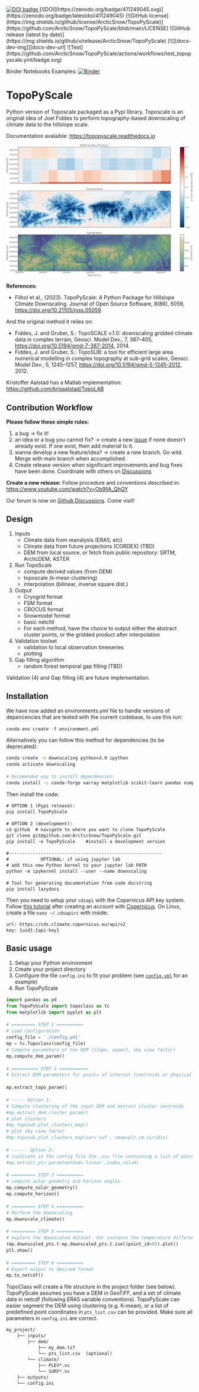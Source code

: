 

<a style="border-width:0" href="https://doi.org/10.21105/joss.05059">
  <img src="https://joss.theoj.org/papers/10.21105/joss.05059/status.svg" alt="DOI badge" >
</a>
[![DOI](https://zenodo.org/badge/411249045.svg)](https://zenodo.org/badge/latestdoi/411249045)
[![GitHub license](https://img.shields.io/github/license/ArcticSnow/TopoPyScale)](https://github.com/ArcticSnow/TopoPyScale/blob/main/LICENSE)
![GitHub release (latest by date)](https://img.shields.io/github/v/release/ArcticSnow/TopoPyScale)
[![][docs-dev-img]][docs-dev-url]
![Test](https://github.com/ArcticSnow/TopoPyScale/actions/workflows/test_topopyscale.yml/badge.svg)

Binder Notebooks Examples: [![Binder](https://mybinder.org/badge_logo.svg)](https://mybinder.org/v2/gh/ArcticSnow/TopoPyScale_examples/HEAD)

[docs-dev-img]: https://img.shields.io/badge/docs-latest-blue.svg
[docs-dev-url]: https://topopyscale.readthedocs.io

# TopoPyScale
Python version of Toposcale packaged as a Pypi library. Toposcale is an original idea of Joel Fiddes to perform topography-based downscaling of climate data to the hillslope scale.

Documentation avalaible: https://topopyscale.readthedocs.io

![](https://github.com/ArcticSnow/TopoPyScale/blob/main/JOSS/temperature_comparison_crop_scaled.jpg)

**References:**

- Filhol et al., (2023). TopoPyScale: A Python Package for Hillslope Climate Downscaling. Journal of Open Source Software, 8(86), 5059, https://doi.org/10.21105/joss.05059

And the original method it relies on:
- Fiddes, J. and Gruber, S.: TopoSCALE v.1.0: downscaling gridded climate data in complex terrain, Geosci. Model Dev., 7, 387–405, https://doi.org/10.5194/gmd-7-387-2014, 2014.
- Fiddes, J. and Gruber, S.: TopoSUB: a tool for efficient large area numerical modelling in complex topography at sub-grid scales, Geosci. Model Dev., 5, 1245–1257, https://doi.org/10.5194/gmd-5-1245-2012, 2012. 

Kristoffer Aalstad has a Matlab implementation: https://github.com/krisaalstad/TopoLAB

## Contribution Workflow
**Please follow these simple rules:**
1. a bug -> fix it! 
2. an idea or a bug you cannot fix? -> create a new [issue](https://github.com/ArcticSnow/TopoPyScale/issues) if none doesn't already exist. If one exist, then add material to it.
3. wanna develop a new feature/idea? -> create a new branch. Go wild. Merge with main branch when accomplished.
4. Create release version when significant improvements and bug fixes have been done. Coordinate with others on [Discussions](https://github.com/ArcticSnow/TopoPyScale/discussions)

**Create a new release:**
Follow procedure and conventions described in: https://www.youtube.com/watch?v=Ob9llA_QhQY

Our forum is now on [Github Discussions](https://github.com/ArcticSnow/TopoPyScale/discussions). Come visit!


## Design

1. Inputs
    - Climate data from reanalysis (ERA5, etc)
    - Climate data from future projections (CORDEX) (TBD)
    - DEM from local source, or fetch from public repository: SRTM, ArcticDEM, ASTER
2. Run TopoScale
    - compute derived values (from DEM)
    - toposcale (k-mean clustering)
    - interpolation (bilinear, inverse square dist.)
3. Output
    - Cryogrid format
    - FSM format
    - CROCUS format
    - Snowmodel format
    - basic netcfd
    - For each method, have the choice to output either the abstract cluster points, or the gridded product after interpolation
4. Validation toolset
    - validation to local observation timeseries
    - plotting
5. Gap filling algorithm
    - random forest temporal gap filling (TBD)

Validation (4) and Gap filling (4) are future implementation.

## Installation

We have now added an environments.yml file to handle versions of depencencies that are tested with the current codebase, to use this run:

`conda env create -f environment.yml`

Alternatively you can follow this method for dependencies (to be deprecated):

```bash
conda create -n downscaling python=3.9 ipython
conda activate downscaling

# Recomended way to install dependencies:
conda install -c conda-forge xarray matplotlib scikit-learn pandas numpy netcdf4 h5netcdf rasterio pyproj dask rioxarray
```

Then install the code:

```
# OPTION 1 (Pypi release):
pip install TopoPyScale

# OPTION 2 (development):
cd github  # navigate to where you want to clone TopoPyScale
git clone git@github.com:ArcticSnow/TopoPyScale.git
pip install -e TopoPyScale    #install a development version

#----------------------------------------------------------
#            OPTIONAL: if using jupyter lab
# add this new Python kernel to your jupyter lab PATH
python -m ipykernel install --user --name downscaling

# Tool for generating documentation from code docstring
pip install lazydocs
```

Then you need to setup your `cdsapi` with the Copernicus API key system. Follow [this tutorial](https://cds.climate.copernicus.eu/api-how-to#install-the-cds-api-key) after creating an account with [Copernicus](https://cds.climate.copernicus.eu/). On Linux, create a file `nano ~/.cdsapirc` with inside:

```
url: https://cds.climate.copernicus.eu/api/v2
key: {uid}:{api-key}
```

## Basic usage

1. Setup your Python environment
2. Create your project directory
3. Configure the file `config.ini` to fit your problem (see [`config.yml`](https://github.com/ArcticSnow/TopoPyScale_examples/blob/main/ex1_norway_finse/config_spatial.yml) for an example)
4. Run TopoPyScale

```python
import pandas as pd
from TopoPyScale import topoclass as tc
from matplotlib import pyplot as plt

# ========= STEP 1 ==========
# Load Configuration
config_file = './config.yml'
mp = tc.Topoclass(config_file)
# Compute parameters of the DEM (slope, aspect, sky view factor)
mp.compute_dem_param()

# ========== STEP 2 ===========
# Extract DEM parameters for points of interest (centroids or physical points)

mp.extract_topo_param()

# ----- Option 1:
# Compute clustering of the input DEM and extract cluster centroids
#mp.extract_dem_cluster_param()
# plot clusters
#mp.toposub.plot_clusters_map()
# plot sky view factor
#mp.toposub.plot_clusters_map(var='svf', cmap=plt.cm.viridis)

# ------ Option 2:
# inidicate in the config file the .csv file containing a list of point coordinates (!!! must same coordinate system as DEM !!!)
#mp.extract_pts_param(method='linear',index_col=0)

# ========= STEP 3 ==========
# compute solar geometry and horizon angles
mp.compute_solar_geometry()
mp.compute_horizon()

# ========= STEP 4 ==========
# Perform the downscaling
mp.downscale_climate()

# ========= STEP 5 ==========
# explore the downscaled dataset. For instance the temperature difference between each point and the first one
(mp.downscaled_pts.t-mp.downscaled_pts.t.isel(point_id=0)).plot()
plt.show()

# ========= STEP 6 ==========
# Export output to desired format
mp.to_netcdf()
```

TopoClass will create a file structure in the project folder (see below). TopoPyScale assumes you have a DEM in GeoTiFF, and a set of climate data in netcdf (following ERA5 variable conventions). 
TopoPyScale can easier segment the DEM using clustering (e.g. K-mean), or a list of predefined point coordinates in `pts_list.csv` can be provided. Make sure all parameters in `config.ini` are correct.
```
my_project/
    ├── inputs/
        ├── dem/ 
            ├── my_dem.tif
            └── pts_list.csv  (optional)
        └── climate/
            ├── PLEV*.nc
            └── SURF*.nc
    ├── outputs/
    └── config.ini
```
